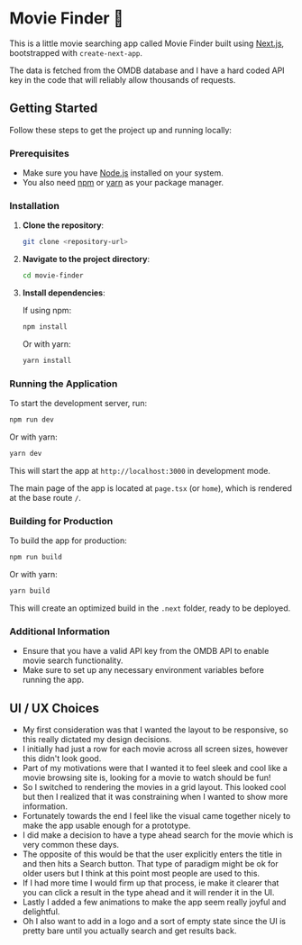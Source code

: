 
# Movie Finder 🎥

This is a little movie searching app called Movie Finder built using [Next.js](https://nextjs.org/), bootstrapped with `create-next-app`.

The data is fetched from the OMDB database and I have a hard coded API key in the code that will reliably allow thousands of requests.

## Getting Started

Follow these steps to get the project up and running locally:

### Prerequisites

- Make sure you have [Node.js](https://nodejs.org/en/download/) installed on your system.
- You also need [npm](https://www.npmjs.com/) or [yarn](https://yarnpkg.com/) as your package manager.

### Installation

1. **Clone the repository**:

   ```bash
   git clone <repository-url>
   ```

2. **Navigate to the project directory**:

   ```bash
   cd movie-finder
   ```

3. **Install dependencies**:

   If using npm:

   ```bash
   npm install
   ```

   Or with yarn:

   ```bash
   yarn install
   ```

### Running the Application

To start the development server, run:

```bash
npm run dev
```

Or with yarn:

```bash
yarn dev
```

This will start the app at `http://localhost:3000` in development mode.

The main page of the app is located at `page.tsx` (or `home`), which is rendered at the base route `/`.

### Building for Production

To build the app for production:

```bash
npm run build
```

Or with yarn:

```bash
yarn build
```

This will create an optimized build in the `.next` folder, ready to be deployed.

### Additional Information

- Ensure that you have a valid API key from the OMDB API to enable movie search functionality.
- Make sure to set up any necessary environment variables before running the app.

## UI / UX Choices

- My first consideration was that I wanted the layout to be responsive, so this really dictated my design decisions.
- I initially had just a row for each movie across all screen sizes, however this didn't look good.
- Part of my motivations were that I wanted it to feel sleek and cool like a movie browsing site is, looking for a movie to watch should be fun!
- So I switched to rendering the movies in a grid layout. This looked cool but then I realized that it was constraining when I wanted to show more information.
- Fortunately towards the end I feel like the visual came together nicely to make the app usable enough for a prototype.
- I did make a decision to have a type ahead search for the movie which is very common these days.
- The opposite of this would be that the user explicitly enters the title in and then hits a Search button. That type of paradigm might be ok for older users but I think at this point most people are used to this.
- If I had more time I would firm up that process, ie make it clearer that you can click a result in the type ahead and it will render it in the UI.
- Lastly I added a few animations to make the app seem really joyful and delightful.
- Oh I also want to add in a logo and a sort of empty state since the UI is pretty bare until you actually search and get results back.  

